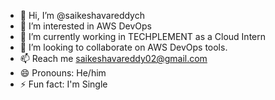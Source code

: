 - 👋 Hi, I’m @saikeshavareddych
- 👀 I’m interested in AWS DevOps 
- 🌱 I’m currently working in TECHPLEMENT as a Cloud Intern
- 💞️ I’m looking to collaborate on AWS DevOps tools.
- 📫 Reach me saikeshavareddy02@gmail.com 
- 😄 Pronouns:  He/him
- ⚡ Fun fact: I'm Single

